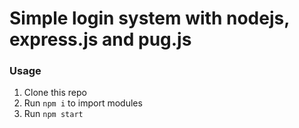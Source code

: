 # Simple login system with nodejs, express.js and pug.js

### Usage

1. Clone this repo
2. Run `npm i` to import modules
3. Run `npm start`

